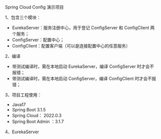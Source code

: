 Spring Cloud Config 演示项目

1、包含三个模块：
* EurekaServer：服务注册中心，用于登记 ConfigServer 和 ConfigClient 两个服务；
* ConfigServer：配置中心；
* ConfigClient：配置客户端（可以是连接配置中心的任意服务）

2、编译
* 带测试编译时，需在本地启动 EurekaServer，编译 ConfigServer 时才会不报错；
* 带测试编译时，需在本地启动 ConfigServer，编译 ConfigClient 时才会不报错；

3、项目工程使用：
* Java17
* Spring Boot 3.1.5
* Spring Cloud： 2022.0.3
* Spring Boot Admin ：3.1.7

4、EurekaServer


